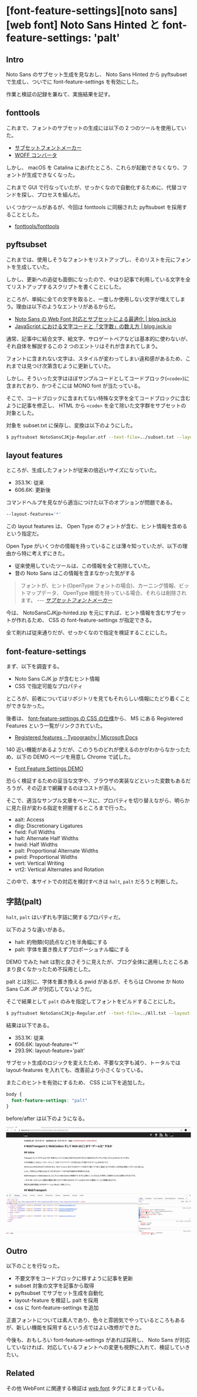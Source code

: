 # [font-feature-settings][noto sans][web font] Noto Sans Hinted と font-feature-settings: 'palt'

## Intro

Noto Sans のサブセット生成を見なおし、 Noto Sans Hinted から pyftsubset で生成し、ついでに font-feature-settings を有効にした。

作業と検証の記録を兼ねて、実施結果を記す。


## fonttools

これまで、フォントのサブセットの生成には以下の 2 つのツールを使用していた。

- [サブセットフォントメーカー](https://opentype.jp/subsetfontmk.htm)
- [WOFF コンバータ](https://opentype.jp/woffconv.htm)

しかし、 macOS を Catalina にあげたところ、これらが起動できなくなり、フォントが生成できなくなった。

これまで GUI で行なっていたが、せっかくなので自動化するために、代替コマンドを探し、プロセスを組んだ。

いくつかツールがあるが、今回は fonttools に同梱された pyftsubset を採用することとした。

- [fonttools/fonttools](https://github.com/fonttools/fonttools)


## pyftsubset

これまでは、使用しそうなフォントをリストアップし、そのリストを元にフォントを生成していた。

しかし、更新への追従も面倒になったので、やはり記事で利用している文字を全てリストアップするスクリプトを書くことにした。

ところが、単純に全ての文字を取ると、一度しか使用しない文字が増えてしまう。理由は以下のようなエントリがあるからだ。

- [Noto Sans の Web Font 対応とサブセットによる最適化 \| blog\.jxck\.io](https://blog.jxck.io/entries/2016-03-14/web-font-noto-sans.html)
- [JavaScript における文字コードと「文字数」の数え方 \| blog\.jxck\.io](https://blog.jxck.io/entries/2017-03-02/unicode-in-javascript.html)

通常、記事中に結合文字、絵文字、サロゲートペアなどは基本的に使わないが、それ自体を解説するこの 2 つのエントリはそれが含まれてしまう。

フォントに含まれない文字は、スタイルが変わってしまい違和感があるため、これまでは見つけ次第含むように更新していた。

しかし、そういった文字はほぼサンプルコードとしてコードブロック(`<code>`)に含まれており、かつそこには MONO font が当たっている。

そこで、コードブロックに含まれてない特殊な文字を全てコードブロックに含むように記事を修正し、 HTML から `<code>` を全て除いた文字群をサブセットの対象とした。

対象を subset.txt に保存し、変換は以下のようにした。


```sh
$ pyftsubset NotoSansCJKjp-Regular.otf --text-file=../subset.txt --layout-features='*' --flavor=woff2 --output-file=NotoSansCJKjp-Regular-Jxck-20191011.woff2
```


## layout features

ところが、生成したフォントが従来の倍近いサイズになっていた。

- 353.1K: 従来
- 606.6K: 更新後

コマンドヘルプを見ながら適当につけた以下のオプションが問題である。


```sh
--layout-features='*'
```

この layout features は、 Open Type のフォントが含む、ヒント情報を含めるという指定だ。

Open Type がいくつかの情報を持っていることは薄々知っていたが、以下の理由から特に考えずにきた。

- 従来使用していたツールは、この情報を全て削除していた。
- 昔の Noto Sans はこの情報を含まなかった気がする

> フォントが、ヒント(OpenType フォントの場合)、カーニング情報、ビットマップデータ、 OpenType 機能を持っている場合、それらは削除されます。
> --- <cite>[サブセットフォントメーカー](https://opentype.jp/subsetfontmk.htm)</cite>

今は、 NotoSansCJKjp-hinted.zip を元にすれば、ヒント情報を含むサブセットが作れるため、 CSS の font-feature-settings が指定できる。

全て削れば従来通りだが、せっかくなので指定を検証することにした。


## font-feature-settings

まず、以下を調査する。

- Noto Sans CJK jp が含むヒント情報
- CSS で指定可能なプロパティ

ところが、前者についてはリポジトリを見てもそれらしい情報にたどり着くことができなかった。

後者は、 [font-feature-settings の CSS の仕様](https://drafts.csswg.org/css-fonts-3/#ref-OPENTYPE-FEATURES)から、 MS にある Registered Features という一覧がリンクされていた。

- [Registered features \- Typography \| Microsoft Docs](https://docs.microsoft.com/ja-jp/typography/opentype/spec/featurelist)

140 近い機能があるようだが、このうちのどれが使えるのかがわからなかったため、以下の DEMO ページを用意し Chrome で試した。

- [Font Feature Settings DEMO](http://labs.jxck.io/webfont/font-feature-settings.html)

恐らく検証するための妥当な文字や、ブラウザの実装などといった変数もあるだろうが、その辺まで網羅するのはコストが高い。

そこで、適当なサンプル文章をベースに、プロパティを切り替えながら、明らかに見た目が変わる指定を把握するところまで行った。

- aalt: Access
- dlig: Discretionary Ligatures
- fwid: Full Widths
- halt: Alternate Half Widths
- hwid: Half Widths
- palt: Proportional Alternate Widths
- pwid: Proportional Widths
- vert: Vertical Writing
- vrt2: Vertical Alternates and Rotation

この中で、本サイトでの対応を検討すべきは `halt`, `palt` だろうと判断した。


## 字詰(palt)

`halt`, `palt` はいずれも字詰に関するプロパティだ。

以下のような違いがある。

- halt: 約物類(句読点など)を半角幅にする
- palt: 字体を置き換えずプロポーショナル幅にする

DEMO でみた halt は割と良さそうに見えたが、ブログ全体に適用したところあまり良くなかったため不採用とした。

palt とは別に、字体を置き換える pwid があるが、そちらは Chrome か Noto Sans CJK JP が対応してないようだ。

そこで結果として `palt` のみを指定してフォントをビルドすることにした。


```sh
$ pyftsubset NotoSansCJKjp-Regular.otf --text-file=../All.txt --layout-features='palt' --flavor=woff2 --output-file=NotoSansCJKjp-Regular-Jxck-20191011.woff2
```

結果は以下である。

- 353.1K: 従来
- 606.6K: layout-feature='*'
- 293.9K: layout-feature='palt'

サブセット生成のロジックを変えたため、不要な文字も減り、トータルでは layout-features を入れても、改善前より小さくなっている。

またこのヒントを有効にするため、 CSS に以下を追加した。


```css
body {
  font-feature-settings: "palt"
}
```

before/after は以下のようになる。

![font-feature-settings で palt を切り替えた時の字詰めの変化](font-feature-settings-palt.gif#1665x968 "font-feature-settings:'palt'")


## Outro

以下のことを行なった。

- 不要文字をコードブロックに移すように記事を更新
- subset 対象の文字を記事から取得
- pyftsubset でサブセット生成を自動化
- layout-feature を検証し palt を採用
- css に font-feature-settings を追加

正直フォントについては素人であり、色々と雰囲気でやっているところもあるが、新しい機能を採用するという点ではよい改修ができた。

今後も、おもしろい font-feature-settings があれば採用し、 Noto Sans が対応していなければ、対応しているフォントへの変更も視野に入れて、検証していきたい。


## Related

その他 WebFont に関連する検証は [web font](https://blog.jxck.io/tags/web%20font.html) タグにまとまっている。
